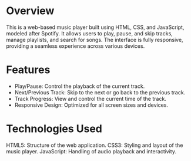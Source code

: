 # Overview
This is a web-based music player built using HTML, CSS, and JavaScript, modeled after Spotify. It allows users to play, pause, and skip tracks, manage playlists, and search for songs. The interface is fully responsive, providing a seamless experience across various devices.

# Features
- Play/Pause: Control the playback of the current track.
- Next/Previous Track: Skip to the next or go back to the previous track.
- Track Progress: View and control the current time of the track.
- Responsive Design: Optimized for all screen sizes and devices.

# Technologies Used
HTML5: Structure of the web application.
CSS3: Styling and layout of the music player.
JavaScript: Handling of audio playback and interactivity.
